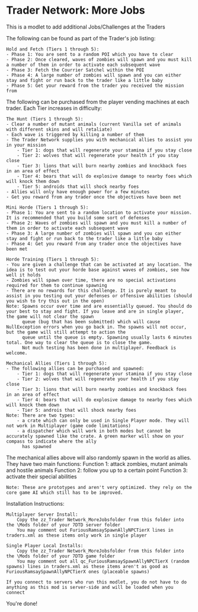 # Trader Network: More Jobs
This is a modlet to add additional Jobs/Challenges at the Traders

The following can be found as part of the Trader's job listing:

	Hold and Fetch (Tiers 1 through 5):
	- Phase 1: You are sent to a random POI which you have to clear
	- Phase 2: Once cleared, waves of zombies will spawn and you must kill a number of them in order to activate each subsequent wave
	- Phase 3: Fetch the Courrier Satchel within the POI
	- Phase 4: A large number of zombies will spawn and you can either stay and fight or run back to the trader like a little baby
	- Phase 5: Get your reward from the trader you received the mission from

The following can be purchased from the player vending machines at each trader. Each Tier increases in difficulty:
	
	The Hunt (Tiers 1 through 5):
	- Clear a number of mutant animals (current Vanilla set of animals with different skins and will retaliate)
	- Each wave is triggered by killing a number of them
	- The Trader Network supplies you with mechanical allies to assist you in your mission
		- Tier 1: dogs that will regenerate your stamina if you stay close
		- Tier 2: wolves that will regenerate your health if you stay close
		- Tier 3: lions that will burn nearby zombies and knockback foes in an area of effect
		- Tier 4: bears that will do explosive damage to nearby foes which will knock them down
		- Tier 5: androids that will shock nearby foes
	- Allies will only have enough power for a few minutes
	- Get you reward from any trader once the objectives have been met

	Mini Horde (Tiers 1 through 5):
	- Phase 1: You are sent to a random location to activate your mission. It is recommended that you build some sort of defenses
	- Phase 2: Waves of zombies will spawn and you must kill a number of them in order to activate each subsequent wave
	- Phase 3: A large number of zombies will spawn and you can either stay and fight or run back to the trader like a little baby
	- Phase 4: Get you reward from any trader once the objectives have been met

	Horde Training (Tiers 1 through 5):
	- You are given a challenge that can be activated at any location. The idea is to test out your horde base against waves of zombies, see how well it holds
	- Zombies will spawn over time, there are no special activations required for them to continue spawning
	- There are no rewards for this challenge. It is purely meant to assist in you testing out your defenses or offensive abilities (should you wish to try this out in the open)
	Note: Spawns occur over time and are essentially queued. You should do your best to stay and fight. If you leave and are in single player, the game will not clear the spawn 
	      queue (bug that has been submitted) which will cause NullException errors when you go back in. The spawns will not occur, but the game will still attempt to action the 
	      queue until the queue is empty. Spawning usually lasts 6 minutes total. One way to clear the queue is to close the game.
	      Not much testing has been done in multiplayer. Feedback is welcome.

	Mechanical Allies (Tiers 1 through 5):
	- The following allies can be purchased and spawned:
		- Tier 1: dogs that will regenerate your stamina if you stay close
		- Tier 2: wolves that will regenerate your health if you stay close
		- Tier 3: lions that will burn nearby zombies and knockback foes in an area of effect
		- Tier 4: bears that will do explosive damage to nearby foes which will knock them down
		- Tier 5: androis that will shock nearby foes
	Note: There are two types:
		- a crate which can only be used in Single Player mode. They will not work in Multiplayer (game code limitations)
		- a dispatcher which will work in both modes but cannot be accurately spawned like the crate. A green marker will show on your compass to indicate where the ally
		  has spawned

The mechanical allies above will also randomly spawn in the world as allies. They have two main functions:
	Function 1: attack zombies, mutant animals and hostile animals
	Function 2: follow you up to a certain point
	Function 3: activate their special abilities

	Note: These are prototypes and aren't very optimized. they rely on the core game AI which still has to be improved.

Installation Instructions:

	Multiplayer Server Install:
		Copy the zz_Trader Network_MoreJobsfolder from this folder into the \Mods folder of your 7DTD server folder
		You may comment out FuriousRamsaySpawnAllyNPCTierX lines in traders.xml as these items only work in single player

	Single Player Local Installs:
		Copy the zz_Trader Network_MoreJobsfolder from this folder into the \Mods folder of your 7DTD game folder
		You may comment out all qc_FuriousRamsaySpawnAllyNPCTierX (random spawns) lines in traders.xml as these items aren't as good as FuriousRamsaySpawnAllyNPCTierX ones (placeable spawns)

	If you connect to servers who run this modlet, you do not have to do anything as this mod is server-side and will be loaded when you connect

You're done!